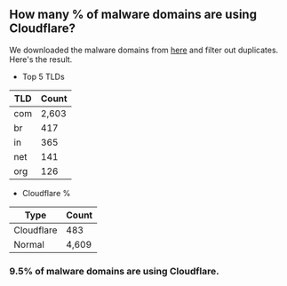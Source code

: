 ## How many % of malware domains are using Cloudflare?


We downloaded the malware domains from [here](https://urlhaus.abuse.ch) and filter out duplicates.
Here's the result.


[//]: # (start replacement)


- Top 5 TLDs

| TLD | Count |
| --- | --- |
| com | 2,603 |
| br | 417 |
| in | 365 |
| net | 141 |
| org | 126 |


- Cloudflare %

| Type | Count |
| --- | --- |
| Cloudflare | 483 |
| Normal | 4,609 |


### 9.5% of malware domains are using Cloudflare.
